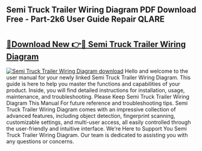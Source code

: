 ## Semi Truck Trailer Wiring Diagram PDF Download Free - Part-2k6 User Guide Repair QLARE

# <h2><a href="http://dfspt1d.blite.top/?on=Semi+Truck+Trailer+Wiring+Diagram">🔗Download New 👉🔴 Semi Truck Trailer Wiring Diagram</a></h2>

[![Semi Truck Trailer Wiring Diagram download](https://i.imgur.com/lujVjoI.png)](http://dfspt1d.blite.top/?on=Semi+Truck+Trailer+Wiring+Diagram)
Hello and welcome to the user manual for your newly linked Semi Truck Trailer Wiring Diagram. This guide is here to help you master the functions and capabilities of your product. Inside, you will find detailed instructions for installation, usage, maintenance, and troubleshooting. Please Keep Semi Truck Trailer Wiring Diagram This Manual For future reference and troubleshooting tips. Semi Truck Trailer Wiring Diagram comes with an impressive collection of advanced features, including object detection, fingerprint scanning, customizable settings, and multi-user access, all easily controlled through the user-friendly and intuitive interface. We're Here to Support You Semi Truck Trailer Wiring Diagram. Our team is dedicated to assisting you with any questions or concerns.
